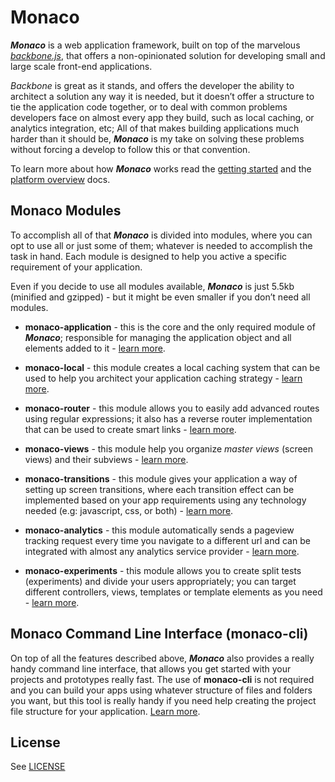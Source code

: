 Monaco
====

***Monaco*** is a web application framework, built on top of the marvelous [*backbone.js*](http://backbonejs.org/), that offers a non-opinionated solution for developing small and large scale front-end applications.

*Backbone* is great as it stands, and offers the developer the ability to architect a solution any way it is needed, but it doesn’t offer a structure to tie the application code together, or to deal with common problems developers face on almost every app they build, such as local caching, or analytics integration, etc; All of that makes building applications much harder than it should be, ***Monaco*** is my take on solving these problems without forcing a develop to follow this or that convention.

To learn more about how ***Monaco*** works read the [getting started](/docs/getting-started.md) and the [platform overview](/docs/platform-overview.md) docs.

Monaco Modules
----

To accomplish all of that ***Monaco*** is divided into modules, where you can opt to use all or just some of them; whatever is needed to accomplish the task in hand. Each module is designed to help you active a specific requirement of your application.

Even if you decide to use all modules available, ***Monaco*** is just 5.5kb (minified and gzipped) - but it might be even smaller if you don’t need all modules.

- **monaco-application** - this is the core and the only required module of ***Monaco***; responsible for managing the application object and all elements added to it - [learn more](docs/modules/monaco-application.md).

- **monaco-local** - this module creates a local caching system that can be used to help you architect your application caching strategy - [learn more](docs/modules/monaco-local.md).

- **monaco-router** - this module allows you to easily add advanced routes using regular expressions; it also has a reverse router implementation that can be used to create smart links - [learn more](docs/modules/monaco-router.md).

- **monaco-views** - this module help you organize *master views* (screen views) and their subviews - [learn more](docs/modules/monaco-views.md).

- **monaco-transitions** - this module gives your application a way of setting up screen transitions, where each transition effect can be implemented based on your app requirements using any technology needed (e.g: javascript, css, or both) - [learn more](docs/modules/monaco-transitions.md).

- **monaco-analytics** - this module automatically sends a pageview tracking request every time you navigate to a different url and can be integrated with almost any analytics service provider - [learn more](docs/modules/monaco-analytics.md).

- **monaco-experiments** - this module allows you to create split tests (experiments) and divide your users appropriately; you can target different controllers, views, templates or template elements as you need - [learn more](docs/modules/monaco-experiments.md).


Monaco Command Line Interface (monaco-cli)
----

On top of all the features described above, ***Monaco*** also provides a really handy command line interface, that allows you get started with your projects and prototypes really fast. The use of **monaco-cli** is not required and you can build your apps using whatever structure of files and folders you want, but this tool is really handy if you need help creating the project file structure for your application. [Learn more](/docs/monaco-cli.md).


License
----

See [LICENSE](LICENSE)
